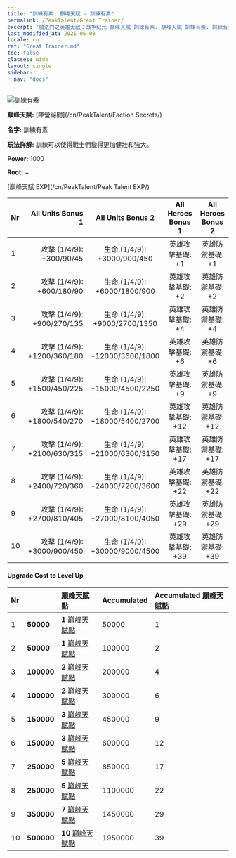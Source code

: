 ```yaml
---
title: "訓練有素. 巔峰天賦 - 訓練有素"
permalink: /PeakTalent/Great Trainer/
excerpt: "魔法门之英雄无敌：战争纪元 巔峰天賦 訓練有素. 巔峰天賦 訓練有素. 訓練有素"
last_modified_at: 2021-06-08
locale: cn
ref: "Great Trainer.md"
toc: false
classes: wide
layout: single
sidebar:
  nav: "docs"
---
```


  ![訓練有素](/images/pt/talent_3001.png)

  **巔峰天賦:** [陣營祕聞](/cn/PeakTalent/Faction Secrets/)

  **名字:** 訓練有素

  **玩法詳解:** 訓練可以使得戰士們變得更加健壯和強大。

  **Power:** 1000

  **Root:** +

  [巔峰天賦 EXP](/cn/PeakTalent/Peak Talent EXP/)

  | Nr | All Units Bonus 1 | All Units Bonus 2 | All Heroes Bonus 1 | All Heroes Bonus 2 |
  |:---|--------------:|:-------------:|:-------------:|:-------------:|
  | 1 | 攻擊 (1/4/9): +300/90/45 | 生命 (1/4/9): +3000/900/450 | 英雄攻擊基礎: +1 | 英雄防禦基礎: +1 |
  | 2 | 攻擊 (1/4/9): +600/180/90 | 生命 (1/4/9): +6000/1800/900 | 英雄攻擊基礎: +2 | 英雄防禦基礎: +2 |
  | 3 | 攻擊 (1/4/9): +900/270/135 | 生命 (1/4/9): +9000/2700/1350 | 英雄攻擊基礎: +4 | 英雄防禦基礎: +4 |
  | 4 | 攻擊 (1/4/9): +1200/360/180 | 生命 (1/4/9): +12000/3600/1800 | 英雄攻擊基礎: +6 | 英雄防禦基礎: +6 |
  | 5 | 攻擊 (1/4/9): +1500/450/225 | 生命 (1/4/9): +15000/4500/2250 | 英雄攻擊基礎: +9 | 英雄防禦基礎: +9 |
  | 6 | 攻擊 (1/4/9): +1800/540/270 | 生命 (1/4/9): +18000/5400/2700 | 英雄攻擊基礎: +12 | 英雄防禦基礎: +12 |
  | 7 | 攻擊 (1/4/9): +2100/630/315 | 生命 (1/4/9): +21000/6300/3150 | 英雄攻擊基礎: +17 | 英雄防禦基礎: +17 |
  | 8 | 攻擊 (1/4/9): +2400/720/360 | 生命 (1/4/9): +24000/7200/3600 | 英雄攻擊基礎: +22 | 英雄防禦基礎: +22 |
  | 9 | 攻擊 (1/4/9): +2700/810/405 | 生命 (1/4/9): +27000/8100/4050 | 英雄攻擊基礎: +29 | 英雄防禦基礎: +29 |
  | 10 | 攻擊 (1/4/9): +3000/900/450 | 生命 (1/4/9): +30000/9000/4500 | 英雄攻擊基礎: +39 | 英雄防禦基礎: +39 |


#### Upgrade Cost to Level Up

  | Nr | <i class="fas fa-coins"/> | [巔峰天賦點](/cn/Items/con_934/) | Accumulated <i class="fas fa-coins"/> | Accumulated [巔峰天賦點](/cn/Items/con_934/) |
  |:---|:--------------|:-------------|:-------------|:-------------|
  | 1 | **50000** | **1** [巔峰天賦點](/cn/Items/con_934/) | 50000 | 1 |
  | 2 | **50000** | **1** [巔峰天賦點](/cn/Items/con_934/) | 100000 | 2 |
  | 3 | **100000** | **2** [巔峰天賦點](/cn/Items/con_934/) | 200000 | 4 |
  | 4 | **100000** | **2** [巔峰天賦點](/cn/Items/con_934/) | 300000 | 6 |
  | 5 | **150000** | **3** [巔峰天賦點](/cn/Items/con_934/) | 450000 | 9 |
  | 6 | **150000** | **3** [巔峰天賦點](/cn/Items/con_934/) | 600000 | 12 |
  | 7 | **250000** | **5** [巔峰天賦點](/cn/Items/con_934/) | 850000 | 17 |
  | 8 | **250000** | **5** [巔峰天賦點](/cn/Items/con_934/) | 1100000 | 22 |
  | 9 | **350000** | **7** [巔峰天賦點](/cn/Items/con_934/) | 1450000 | 29 |
  | 10 | **500000** | **10** [巔峰天賦點](/cn/Items/con_934/) | 1950000 | 39 |
